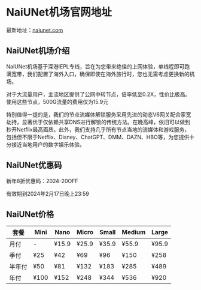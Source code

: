 # NaiUNet机场官网地址

最新地址：[naiunet.com](https://url.gogogomiao.one/QYTN)

## NaiUNet机场介绍

NaiUNet机场基于深港IEPL专线，旨在为您带来绝佳的上网体验，单线程即可跑满宽带，我们配置了海外入口，确保即使在海外旅行时，您也无需考虑更换新的机场。

对于大流量用户，主流地区提供了公网中转节点，倍率低至0.2X，性价比极高。使用这些节点，500G流量的费用仅为15.9元

特别值得一提的是，我们的节点流媒体解锁服务采用先进的动态V6网关配合家宽劫持，显著优于仅依赖共享DNS进行解锁的传统方法。在晚高峰，依旧可以做到秒开Netflix最高画质。此外，我们支持几乎所有节点当地的流媒体和游戏服务，包括但不限于Netflix、Disney、ChatGPT、DMM、DAZN、HBO等，为您提供十分接近当地用户的数字娱乐体验。

## NaiUNet优惠码

新年8折优惠码：2024-20OFF

有效期到2024年2月17日晚上23:59

## NaiUNet价格

|套餐|Mini|Nano|Micro|Small|Medium|Large|
|----|----|----|----|----|----|----|
|月付|-|¥15.9|¥25.9|¥35.9|¥55.9|¥95.9|
|季付|¥25|¥42|¥69|¥96|¥150|¥258|
|半年付|¥50|¥81|¥132|¥183|¥285|¥489|
|年付|¥100|¥152|¥248|¥344|¥536|¥920|
